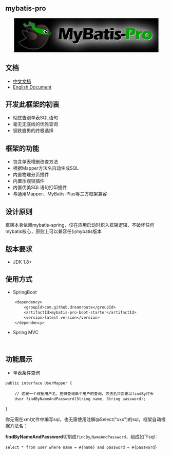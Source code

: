 ## mybatis-pro

<p align="center">
  <a href="https://github.com/Dreamroute/mybatis-pro">
   <img src="https://github.com/Dreamroute/mybatis-pro/blob/master/mybatis.jpg">
  </a>
</p>

## 文档

- [中文文档](https://github.com/Dreamroute/mybatis-pro/wiki/%E4%B8%AD%E6%96%87%E6%96%87%E6%A1%A3/)
- [English Document](https://github.com/Dreamroute/mybatis-pro/wiki/English-Document/)

## 开发此框架的初衷
- 彻底告别单表SQL语句
- 毫无无底线的优雅查询
- 钢铁直男的终极选择

## 框架的功能
- 包含单表增删改查方法
- 根据Mapper方法名自动生成SQL
- 内置物理分页插件
- 内置乐观锁插件
- 内置优美SQL语句打印插件
- 与通用Mapper、MyBatis-Plus等三方框架兼容

## 设计原则
  框架本身依赖mybatis-spring，仅在应用启动时织入框架逻辑，不破坏任何mybatis核心，原则上可以兼容任何mybatis版本
  
## 版本要求
  - JDK 1.8+

## 使用方式
- SpringBoot
```
    <dependency>
        <groupId>com.github.dreamroute</groupId>
        <artifactId>mybatis-pro-boot-starter</artifactId>
        <version>latest version</version>
    </dependency>
```
- Spring MVC
```$xslt
    
```

## 功能展示

- 单表条件查询
```$xslt
public interface UserMapper {

    // 这是一个根据用户名、密码查询单个用户的查询，方法名只需要以findBy打头
    User findByNameAndPassword(String name, String password);

}
```
你无需在xml文件中编写sql，也无需使用注解@Select("xxx")的sql，框架自动根据方法名：

**findByNameAndPassword**切割成`findBy`,`NameAndPassword`，组成如下sql：

`select * from user where name = #{name} and password = #{password}`